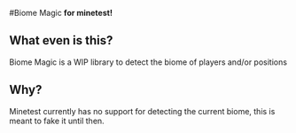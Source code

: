 #Biome Magic
**for minetest!**

## What even is this?
Biome Magic is a WIP library to detect the biome of players and/or positions

## Why?
Minetest currently has no support for detecting the current biome, this is meant to fake it until then.
